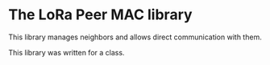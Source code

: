 # The LoRa Peer MAC library

This library manages neighbors and allows direct communication with them.

This library was written for a class.
